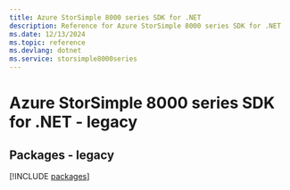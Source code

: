 ```yaml
---
title: Azure StorSimple 8000 series SDK for .NET
description: Reference for Azure StorSimple 8000 series SDK for .NET
ms.date: 12/13/2024
ms.topic: reference
ms.devlang: dotnet
ms.service: storsimple8000series
---
```

# Azure StorSimple 8000 series SDK for .NET - legacy
## Packages - legacy
[!INCLUDE [packages](storsimple-8000-series-index.md)]
